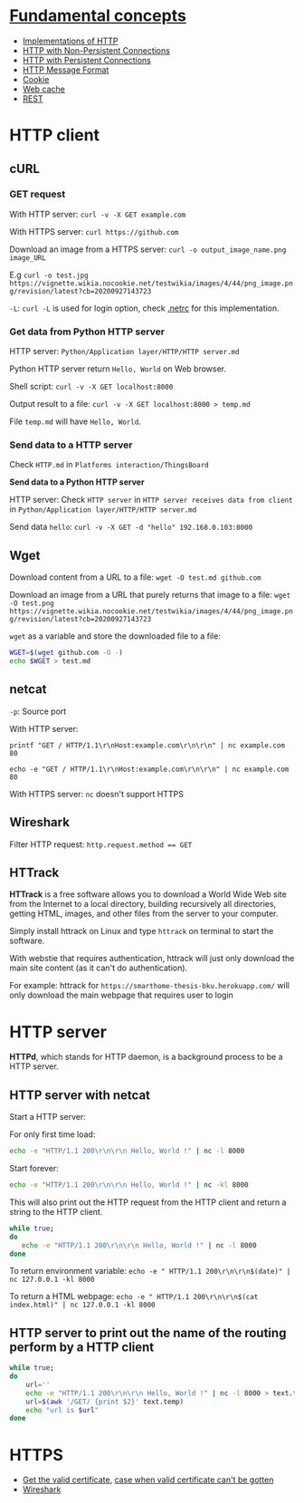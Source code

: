 # [Fundamental concepts](Fundamental%20concepts.md)
* [Implementations of HTTP]()
* [HTTP with Non-Persistent Connections]()
* [HTTP with Persistent Connections]()
* [HTTP Message Format]()
* [Cookie]()
* [Web cache]()
* [REST](Fundamental%20concepts.md#rest)
# HTTP client

## cURL

### GET request

With HTTP server: ``curl -v -X GET example.com``

With HTTPS server: ``curl https://github.com``

Download an image from a HTTPS server: ``curl -o output_image_name.png image_URL``

E.g ``curl -o test.jpg https://vignette.wikia.nocookie.net/testwikia/images/4/44/png_image.png/revision/latest?cb=20200927143723``

``-L``: ``curl -L`` is used for login option, check [.netrc](https://github.com/TranPhucVinh/Linux-Shell/blob/master/Physical%20layer/Init%20script/.netrc.md) for this implementation.
### Get data from Python HTTP server

HTTP server: ``Python/Application layer/HTTP/HTTP server.md``

Python HTTP server return ``Hello, World`` on Web browser.

Shell script: ``curl -v -X GET localhost:8000``

Output result to a file: ``curl -v -X GET localhost:8000 > temp.md``

File ``temp.md`` will have ``Hello, World``.

### Send data to a HTTP server

Check ``HTTP.md`` in ``Platforms interaction/ThingsBoard``

**Send data to a Python HTTP server**

HTTP server: Check ``HTTP server`` in ``HTTP server receives data from client`` in ``Python/Application layer/HTTP/HTTP server.md``

Send data ``hello``: ``curl -v -X GET -d "hello" 192.168.0.103:8000``

## Wget

Download content from a URL to a file: ``wget -O test.md github.com``

Download an image from a URL that purely returns that image to a file: ``wget -O test.png https://vignette.wikia.nocookie.net/testwikia/images/4/44/png_image.png/revision/latest?cb=20200927143723``

``wget`` as a variable and store the downloaded file to a file: 

```sh
WGET=$(wget github.com -O -)
echo $WGET > test.md
```

## netcat

``-p``: Source port

With HTTP server:

``printf "GET / HTTP/1.1\r\nHost:example.com\r\n\r\n" | nc example.com 80``

``echo -e "GET / HTTP/1.1\r\nHost:example.com\r\n\r\n" | nc example.com 80``

With HTTPS server: ``nc`` doesn't support HTTPS

## Wireshark

Filter HTTP request: ``http.request.method == GET``

## HTTrack

**HTTrack** is a free software allows you to download a World Wide Web site from the Internet to a local directory, building recursively all directories, getting HTML, images, and other files from the server to your computer.

Simply install httrack on Linux and type ``httrack`` on terminal to start the software.

With webstie that requires authentication, httrack will just only download the main site content (as it can't do authentication).

For example: httrack for ``https://smarthome-thesis-bku.herokuapp.com/`` will only download the main webpage that requires user to login

# HTTP server

**HTTPd**, which stands for HTTP daemon, is a background process to be a HTTP server.

## HTTP server with netcat

Start a HTTP server:

For only first time load:

```sh
echo -e "HTTP/1.1 200\r\n\r\n Hello, World !" | nc -l 8000
```

Start forever:

```sh
echo -e "HTTP/1.1 200\r\n\r\n Hello, World !" | nc -kl 8000
```

This will also print out the HTTP request from the HTTP client and return a string to the HTTP client.

```sh
while true;
do
   echo -e "HTTP/1.1 200\r\n\r\n Hello, World !" | nc -l 8000
done
```

To return environment variable: ``echo -e " HTTP/1.1 200\r\n\r\n$(date)" | nc 127.0.0.1 -kl 8000``

To return a HTML webpage: ``echo -e " HTTP/1.1 200\r\n\r\n$(cat index.html)" | nc 127.0.0.1 -kl 8000``

## HTTP server to print out the name of the routing perform by a HTTP client

```sh
while true;
do
    url=''
    echo -e "HTTP/1.1 200\r\n\r\n Hello, World !" | nc -l 8000 > text.temp
    url=$(awk '/GET/ {print $2}' text.temp)
    echo "url is $url"
done
```
# HTTPS

* [Get the valid certificate](HTTPS.md#get-the-valid-certificate), [case when valid certificate can't be gotten](HTTPS.md#cant-get-the-valid-certificate)
* [Wireshark](HTTPS.md#wireshark)
